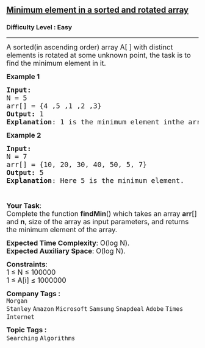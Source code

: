 <h2><a href="https://practice.geeksforgeeks.org/problems/minimum-element-in-a-sorted-and-rotated-array3611/1?">Minimum element in a sorted and rotated array</a></h2><h3>Difficulty Level : Easy</h3><hr><div class="problems_problem_content__Xm_eO"><p><span style="font-size:18px">A sorted(in&nbsp;ascending order) array A[ ] with distinct elements is rotated at some unknown point, the task is to find the minimum element in it.</span></p>

<p><span style="font-size:18px"><strong>Example 1</strong></span></p>

<pre><span style="font-size:18px"><strong>Input:
</strong>N = 5
arr[] = {4 ,5 ,1 ,2 ,3}
<strong>Output: </strong>1
</span><span style="font-size:18px"><strong>Explanation</strong>: 1 is the minimum element inthe array.</span></pre>

<p><span style="font-size:18px"><strong>Example 2</strong></span></p>

<pre><span style="font-size:18px"><strong>Input:
</strong>N = 7
arr[] = {10, 20, 30, 40, 50, 5, 7}
</span><span style="font-size:18px"><strong>Output: </strong>5
</span><span style="font-size:18px"><strong>Explanation</strong>: Here 5 is the minimum element.</span></pre>

<p>&nbsp;</p>

<p><span style="font-size:18px"><strong>Your Task</strong>:<br>
Complete the function&nbsp;<strong>findMin</strong>() which takes an array <strong>arr</strong>[] and <strong>n</strong>, size of the array as input parameters, and returns the minimum element of the array.</span></p>

<p><span style="font-size:18px"><strong>Expected Time Complexity</strong>: O(log N).<br>
<strong>Expected Auxiliary Space</strong>: O(log N).</span></p>

<p><span style="font-size:18px"><strong>Constraints</strong>:<br>
1 ≤ N ≤ 100000<br>
1 ≤ A[i] ≤ 1000000</span></p>
</div><p><span style=font-size:18px><strong>Company Tags : </strong><br><code>Morgan Stanley</code>&nbsp;<code>Amazon</code>&nbsp;<code>Microsoft</code>&nbsp;<code>Samsung</code>&nbsp;<code>Snapdeal</code>&nbsp;<code>Adobe</code>&nbsp;<code>Times Internet</code>&nbsp;<br><p><span style=font-size:18px><strong>Topic Tags : </strong><br><code>Searching</code>&nbsp;<code>Algorithms</code>&nbsp;